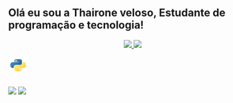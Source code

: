 ## Olá eu sou a Thairone veloso, Estudante de programação e tecnologia!
<div align="center">
  <a href="https://github.com/Othayz">
  <img height="150em" src="https://github-readme-stats.vercel.app/api?username=Othayz&show_icons=true&theme=dracula&include_all_commits=true&count_private=true"/>
  <img height="150em" src="https://github-readme-stats.vercel.app/api/top-langs/?username=Othayz&layout=compact&langs_count=7&theme=dracula"/>
</div>
<div style="display: inline_block"><br>
   <img align="center" alt="Rafa-Python" height="30" width="40" src="https://raw.githubusercontent.com/devicons/devicon/master/icons/python/python-original.svg">
</div>

##

<div>
<a href="https://www.instagram.com/0thayo/" target="_blank"><img src="https://img.shields.io/badge/-Instagram-%23E4405F?style=for-the-badge&logo=instagram&logoColor=white" target="_blank"></a>
<a href = "mailto:thaironeveloso@icloud.com"><img src="https://img.shields.io/badge/-Email-%23333?style=for-the-badge&logo=gmail&logoColor=white" target="_blank">


</div>
